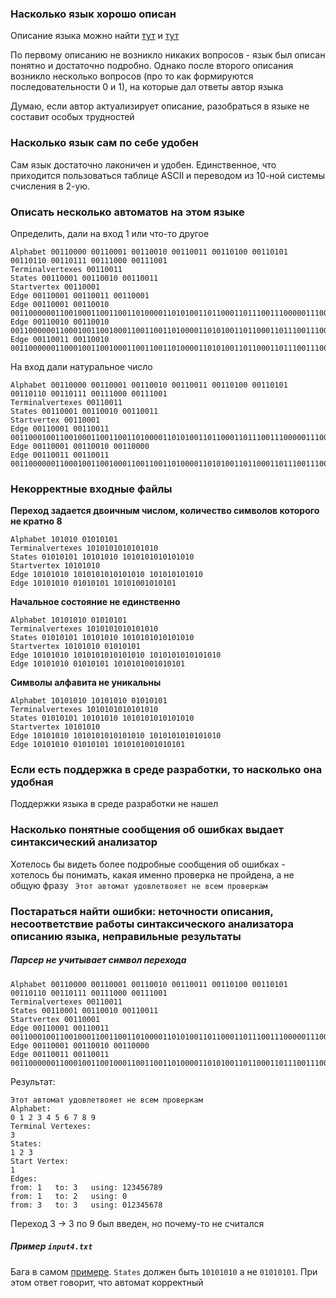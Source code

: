 ### Насколько язык хорошо описан
Описание языка можно найти [тут](https://github.com/timav566/fl-2021-hse-win/blob/HW01/HW1/345.pdf) и [тут](https://github.com/timav566/fl-2021-hse-win/blob/HW02/12.pdf)

По первому описанию не возникло никаких вопросов - язык был описан понятно и достаточно подробно. Однако после второго описания возникло несколько вопросов (про то как формируются последовательности 0 и 1), на которые дал ответы автор языка

Думаю, если автор актуализирует описание, разобраться в языке не составит особых трудностей

### Насколько язык сам по себе удобен
Сам язык достаточно лаконичен и удобен. Единственное, что приходится пользоваться таблице ASCII и переводом из 10-ной системы счисления в 2-ую. 

### Описать несколько автоматов на этом языке
Определить, дали на вход 1 или что-то другое
```
Alphabet 00110000 00110001 00110010 00110011 00110100 00110101 00110110 00110111 00111000 00111001
Terminalvertexes 00110011
States 00110001 00110010 00110011
Startvertex 00110001
Edge 00110001 00110011 00110001
Edge 00110001 00110010 001100000011001000110011001101000011010100110110001101110011100000111001
Edge 00110010 00110010 00110000001100010011001000110011001101000011010100110110001101110011100000111001
Edge 00110011 00110010 00110000001100010011001000110011001101000011010100110110001101110011100000111001
```
На вход дали натуральное число
```
Alphabet 00110000 00110001 00110010 00110011 00110100 00110101 00110110 00110111 00111000 00111001
Terminalvertexes 00110011
States 00110001 00110010 00110011
Startvertex 00110001
Edge 00110001 00110011 001100010011001000110011001101000011010100110110001101110011100000111001
Edge 00110001 00110010 00110000
Edge 00110011 00110011 00110000001100010011001000110011001101000011010100110110001101110011100000111001
```

### Некорректные входные файлы
**Переход задается двоичным числом, количество символов которого не кратно 8**
```
Alphabet 101010 01010101
Terminalvertexes 1010101010101010
States 01010101 10101010 1010101010101010
Startvertex 10101010
Edge 10101010 1010101010101010 101010101010
Edge 10101010 01010101 10101001010101
```
**Начальное состояние не единственно**
```
Alphabet 10101010 01010101
Terminalvertexes 1010101010101010
States 01010101 10101010 1010101010101010
Startvertex 10101010 01010101
Edge 10101010 1010101010101010 1010101010101010
Edge 10101010 01010101 1010101001010101
```
**Символы алфавита не уникальны**
```
Alphabet 10101010 10101010 01010101
Terminalvertexes 1010101010101010
States 01010101 10101010 1010101010101010
Startvertex 10101010
Edge 10101010 1010101010101010 1010101010101010
Edge 10101010 01010101 1010101001010101
```

### Если есть поддержка в среде разработки, то насколько она удобная
Поддержки языка в среде разработки не нашел

### Насколько понятные сообщения об ошибках выдает синтаксический анализатор
Хотелось бы видеть более подробные сообщения об ошибках - хотелось бы понимать, какая именно проверка не пройдена, а не общую фразу `
Этот автомат удовлетвояет не всем проверкам`

### Постараться найти ошибки: неточности описания, несоответствие работы синтаксического анализатора описанию языка, неправильные результаты
##### Парсер не учитывает символ перехода
```
Alphabet 00110000 00110001 00110010 00110011 00110100 00110101 00110110 00110111 00111000 00111001
Terminalvertexes 00110011
States 00110001 00110010 00110011
Startvertex 00110001
Edge 00110001 00110011 001100010011001000110011001101000011010100110110001101110011100000111001
Edge 00110001 00110010 00110000
Edge 00110011 00110011 00110000001100010011001000110011001101000011010100110110001101110011100000111001
```
Результат:
```
Этот автомат удовлетвояет не всем проверкам
Alphabet:
0 1 2 3 4 5 6 7 8 9 
Terminal Vertexes:
3 
States:
1 2 3 
Start Vertex:
1 
Edges:
from: 1   to: 3   using: 123456789 
from: 1   to: 2   using: 0 
from: 3   to: 3   using: 012345678 
```
Переход 3 -> 3 по 9 был введен, но почему-то не считался

##### Пример `input4.txt`
Бага в самом [примере](https://github.com/timav566/fl-2021-hse-win/blob/HW04/hw/input_4.txt). `States` должен быть `10101010` а не `01010101`. При этом ответ говорит, что автомат корректный